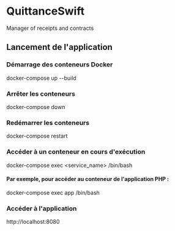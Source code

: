 # QuittanceSwift
Manager of receipts and contracts


## Lancement de l'application

### Démarrage des conteneurs Docker
docker-compose up --build

### Arrêter les conteneurs
docker-compose down

### Redémarrer les conteneurs
docker-compose restart

### Accéder à un conteneur en cours d'exécution
docker-compose exec <service_name> /bin/bash

#### Par exemple, pour accéder au conteneur de l'application PHP :
docker-compose exec app /bin/bash

### Accéder à l'application
http://localhost:8080



